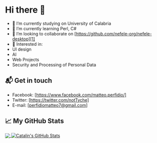 # Hi there 👋
- 🔭 I’m currently studying on University of Calabria
- 🌱 I’m currently learning Perl, C#
- 👯 I’m looking to collaborate on [https://github.com/nefele-org/nefele-desktop][1]
- 💬 Interested in:
- UI design
- AI
- Web Projects
- Security and Processing of Personal Data

## 📬 Get in touch
- Facebook: [https://www.facebook.com/matteo.perfidio/]
- Twitter: [https://twitter.com/notTyche]
- E-mail: [perfidiomatteo7@gmail.com]


## &#x1f4c8; My GitHub Stats

<a href="https://github.com/notTyche/notTyche/">
  <img align="center" src="https://github-readme-stats.vercel.app/api/top-langs/?username=notTyche&hide=shell&title_color=ffffff&text_color=c9cacc&icon_color=2bbc8a&bg_color=1d1f21" />
</a>

<a href="https://github.com/notTyche/notTyche">
  <img align="center" src="https://github-readme-stats.vercel.app/api?username=notTyche&show_icons=true&line_height=27&count_private=true&title_color=ffffff&text_color=c9cacc&icon_color=2bbc8a&bg_color=1d1f21" alt="Catalin's GitHub Stats" />
</a>
